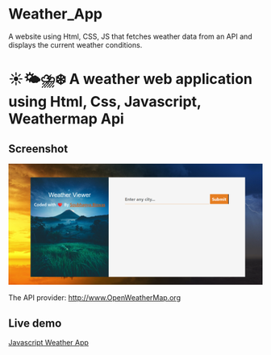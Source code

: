 # Weather_App
A website using Html, CSS, JS that fetches weather data from an API and displays the current weather conditions.

# ☀️🌤⛈❄️ A weather web application using Html, Css, Javascript, Weathermap Api

## Screenshot
<img src="https://github.com/Soub1101/wheatherapp.github.io/blob/main/wheather%20front%20page.png">

The API provider: http://www.OpenWeatherMap.org

## Live demo
[Javascript Weather App](https://soub1101.github.io/wheatherapp.github.io/)

